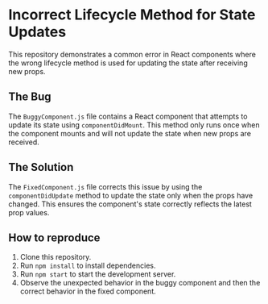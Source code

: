 # Incorrect Lifecycle Method for State Updates

This repository demonstrates a common error in React components where the wrong lifecycle method is used for updating the state after receiving new props.

## The Bug
The `BuggyComponent.js` file contains a React component that attempts to update its state using `componentDidMount`. This method only runs once when the component mounts and will not update the state when new props are received. 

## The Solution
The `FixedComponent.js` file corrects this issue by using the `componentDidUpdate` method to update the state only when the props have changed. This ensures the component's state correctly reflects the latest prop values.

## How to reproduce
1. Clone this repository.
2. Run `npm install` to install dependencies.
3. Run `npm start` to start the development server.
4. Observe the unexpected behavior in the buggy component and then the correct behavior in the fixed component.